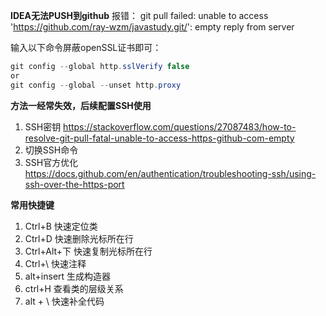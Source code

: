 **IDEA无法PUSH到github**
报错：
git pull failed: unable to access 'https://github.com/ray-wzm/javastudy.git/': empty reply from server

输入以下命令屏蔽openSSL证书即可：
```java
git config --global http.sslVerify false
or
git config --global --unset http.proxy
```

**方法一经常失效，后续配置SSH使用**
1. SSH密钥
   https://stackoverflow.com/questions/27087483/how-to-resolve-git-pull-fatal-unable-to-access-https-github-com-empty
2. 切换SSH命令
3. SSH官方优化
   https://docs.github.com/en/authentication/troubleshooting-ssh/using-ssh-over-the-https-port

**常用快捷键**
1. Ctrl+B 快速定位类
2. Ctrl+D 快速删除光标所在行
3. Ctrl+Alt+下 快速复制光标所在行
4. Ctrl+\ 快速注释
5. alt+insert 生成构造器
6. ctrl+H 查看类的层级关系
7. alt + \ 快速补全代码

